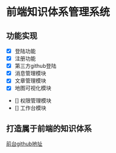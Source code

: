# 前端知识体系管理系统

## 功能实现
* [x] 登陆功能
* [x] 注册功能
* [x] 第三方github登陆
* [x] 消息管理模块
* [x] 文章管理模块
* [x] 地图可视化模块
* [] 权限管理模块
* [] 工作台模块

## 打造属于前端的知识体系
[前台github地址](https://github.com/qiugu/node-egg)
